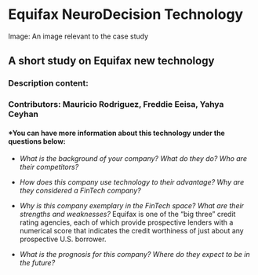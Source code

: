 # **Equifax NeuroDecision Technology**

Image: An image relevant to the case study


## A short study on Equifax new technology


### Description content: 


### Contributors:  Mauricio Rodriguez, Freddie Eeisa, Yahya Ceyhan



#### *You can have more information about this technology under the questions below:




* *What is the background of your company? What do they do? Who are their competitors?*


* *How does this company use technology to their advantage? Why are they considered a FinTech company?*


* *Why is this company exemplary in the FinTech space? What are their strengths and weaknesses?*
    Equifax is one of the “big three” credit rating agencies, each of which provide prospective lenders with a numerical score that indicates the credit worthiness of just about any prospective U.S. borrower. 

* *What is the prognosis for this company? Where do they expect to be in the future?* 



